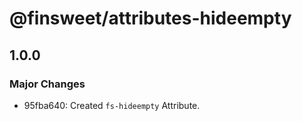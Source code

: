 # @finsweet/attributes-hideempty

## 1.0.0

### Major Changes

- 95fba640: Created `fs-hideempty` Attribute.
